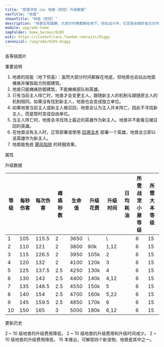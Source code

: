 ```yaml
---
title: "部落冲突 coc 地兽（挖挖）升级数据"
navTitle: "地兽"
shownTitle: "地兽（挖挖）"
description: "地兽生性腼腆，大部分时候都躲在地下。但在战斗中，它还是会做好自己分内的事：破土而出攻击建筑，助英雄一臂之力。地兽跟随的英雄被击倒后，它会寻找另一位英雄为其提供帮助。"
module: upgrade-home
imgFolder: home_heroes/0285
wiki: https://clashofclans.fandom.com/wiki/Diggy
canonical: /upgrade/0285-Diggy
---
```


<UnitInfo :folder="$frontmatter.imgFolder" imgSrc="Diggy_info.png" :imgAlt="$frontmatter.navTitle" :description="$frontmatter.description" />

<SmallTitle>各等级图片</SmallTitle>

<Panel>
    <UnitImgGroup :folder="$frontmatter.imgFolder">
        <UnitImg imgTitle="所有等级" imgSrc="Diggy_field.png" />
    </UnitImgGroup>
</Panel>

<SmallTitle>重要说明</SmallTitle>

1. 地兽的技能（地下惊喜）：虽然大部分时间都躲在地底，但地兽也会钻出地面瘫痪并摧毁敌方防御建筑。
2. 地兽只能瘫痪防御建筑，不能瘫痪部队和英雄。
3. 只有当前主人阵亡时，地兽才会变更主人。跟随新主人的机制与跟随原主人的机制相同。如果没有找到新主人，地兽也会变成独立单位。
4. 如果地兽当前主人或新主人被召回，地兽会认为主人并未阵亡，因此不寻找新主人，而是暂时变成自由单位。
5. 当主人阵亡时，地兽会寻找场上最近的英雄作为新主人。地兽并不能看见被召回的英雄。
6. 在地兽没有主人时，正常部署或使用 [回溯法术](/upgrade/0107-Recall-Spell) 部署一个英雄，地兽会立即以该英雄作为新主人。
7. 地兽能免疫 [飓风陷阱](/upgrade/0386-Tornado-Trap) 的转圈效果。

<SmallTitle>属性</SmallTitle>

<UnitProperties>
    <UnitProperty pKey="攻击偏好" pValue="英雄的目标" />
    <UnitProperty pKey="伤害类型" pValue="单体伤害" />
    <UnitProperty pKey="攻击的目标" pValue="仅地面目标" />
    <UnitProperty pKey="占据人口" pValue="20" />
    <UnitProperty pKey="移动速度" pValue="4 格/秒" />
    <UnitProperty pKey="攻击速度" pValue="1.1 秒/次" />
    <UnitProperty pKey="攻击距离" pValue="0.8 格" />
    <UnitProperty pKey="所需战宠小屋等级" pValue="6" />
    <UnitProperty pKey="所需大本等级" pValue="15" />
</UnitProperties>

<SmallTitle>升级数据</SmallTitle>

<script setup>
const tableExtraInfo = [
    {
        "column": 5,
        "type": "cost",
        "gpClass": "research",
        "icon": "Dark_Elixir"
    },
    {
        "column": 6,
        "type": "time",
        "gpClass": "research"
    },
    {
        "column": 7,
        "type": "dailyCost",
        "icon": "Dark_Elixir"
    }
];
</script>

<UnitTable :tableExtraInfo="tableExtraInfo">

| 等级 | 每秒伤害 |每次伤害|瘫痪秒数| 生命值 | 升级花费 | 升级时间 | 日均耗油 |所需战宠<br>小屋等级|所需<br>大本等级|
| ---- |   ---   |  ---  |  ---  |  ---   |   ----  |   ---   |   ---   |        ---        |      ----     |
|   1  |   105   | 115.5 |   2   |  3650  |      \  |   \     |         |         6         |       15      |
|   2  |   110   |  121  |   2   |  3800  |    90k  |   1,12  |         |         6         |       15      |
|   3  |   115   | 126.5 |   2   |  3950  |   105k  |   2     |         |         6         |       15      |
|   4  |   120   |  132  |   2   |  4100  |   120k  |   3     |         |         6         |       15      |
|   5  |   125   | 137.5 |  2.5  |  4250  |   130k  |   4     |         |         6         |       15      |
|   6  |   130   |  143  |  2.5  |  4400  |   140k  |   4,12  |         |         6         |       15      |
|   7  |   135   | 148.5 |  2.5  |  4550  |   150k  |   5     |         |         6         |       15      |
|   8  |   140   |  154  |  2.5  |  4700  |   160k  |   5,22  |         |         6         |       15      |
|   9  |   145   | 159.5 |  2.5  |  4850  |   170k  |   6     |         |         6         |       15      |
|  10  |   150   |  165  |   3   |  5000  |   180k  |   6,12  |         |         6         |       15      |
</UnitTable>

<SmallTitle>更新历史</SmallTitle>

<Timeline>
    <TimelineItem date="2025/03/24">
        <TimelineRow>2 ~ 10 级地兽的升级费用降低。</TimelineRow>
    </TimelineItem>
    <TimelineItem date="2024/11/25">
        <TimelineRow>2 ~ 10 级地兽的升级费用和升级时间减少。</TimelineRow>
    </TimelineItem>
    <TimelineItem date="2023/12/12">
        <TimelineRow>2 ~ 10 级地兽的升级费用降低。</TimelineRow>
    </TimelineItem>
    <TimelineItem date="2022/10/10">
        <TimelineRow>15 本推出，可解锁四个新宠物，地兽是其中之一。</TimelineRow>
    </TimelineItem>
    <TimelineItem :historyBottom="true" />
</Timeline>